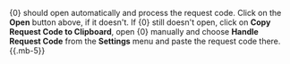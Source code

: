 {0} should open automatically and process the request code. Click on the **Open** button above, if it doesn't. If {0} still doesn't open, click on **Copy Request Code to Clipboard**, open {0} manually and choose **Handle Request Code** from the **Settings** menu and paste the request code there. {{.mb-5}}